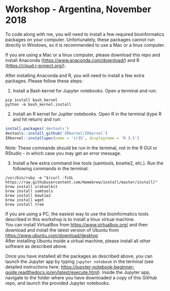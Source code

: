 # Workshop - Argentina, November 2018
To code along with me, you will need to install a few required bioinformatics packages on your computer. Unfortunately, these packages cannot run directly in Windows, so it is recommended to use a Mac or a linux computer.

If you are using a Mac or a linux computer, please download this repo and install Anaconda (https://www.anaconda.com/download/) and R (https://cloud.r-project.org/).

After installing Anaconda and R, you will need to install a few extra packages. Please follow these steps:

1. Install a Bash kernel for Jupyter notebooks. Open a terminal and run:
```
pip install bash_kernel
python -m bash_kernel.install
```
 
2. Install an R kernel for Jupiter notebooks. Open R in the terminal (type R and hit return) and run:
```r
install.packages('devtools')
devtools::install_github('IRkernel/IRkernel')
IRkernel::installspec(name = 'ir35', displayname = 'R 3.5')
```
Note: These commands should be run in the terminal, not in the R GUI or RStudio - in which case you may get an error message.
 
3. Install a few extra command line tools (samtools, bowtie2, etc.). Run the following commands in the terminal:
```
/usr/bin/ruby -e "$(curl -fsSL https://raw.githubusercontent.com/Homebrew/install/master/install)"
brew install sratoolkit
brew install samtools
brew install bowtie2
brew install wget
brew install tree
```

If you are using a PC, the easiest way to use the bioinformatics tools described in this workshop is to install a linux virtual machine.  
You can install VirtualBox from https://www.virtualbox.org/ and then download and install the latest version of Ubuntu from https://www.ubuntu.com/download/desktop  
After installing Ubuntu inside a virtual machine, please install all other software as described above.

Once you have installed all the packages as described above, you can launch the Jupyter app by typing `jupyter notebook` in the terminal (see detailed instructions here: https://jupyter-notebook-beginner-guide.readthedocs.io/en/latest/execute.html). Inside the Jupyter app, navigate to the folder where you have downloaded a copy of this GitHub repo, and launch the provided Jupyter notebooks.
